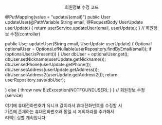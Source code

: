 <center>회원정보 수정 코드</center>

@PutMapping(value = "update/{email}")
public User updateUser(@PathVariable String email, @RequestBody UserUpdate userUpdate) {
return userService.updateUser(email, userUpdate);
} // 회원정보 수정(controller)

public User updateUser(String email, UserUpdate userUpdate) {
Optional<User> optionalUser 
= Optional.ofNullable(userRepository.findByEmail(email));
if (optionalUser.isPresent()) {
User dbUser = optionalUser.get();
dbUser.setNickname(userUpdate.getNickname());
dbUser.setPhone(userUpdate.getPhone());
dbUser.setAddress(userUpdate.getAddress());
dbUser.setAddress2(userUpdate.getAddress2());
return userRepository.save(dbUser);

} else {
throw new BizException(NOTFOUNDUSER);
}
} // 회원정보 수정(service)

여기에 휴대전화번호가 유니크 값이라서 휴대전화번호를 수정할 시<br> 기존에 존재하는 휴대전화번호와 동일 시 예외처리를 추가해서<br> 리팩토링할 계획입니다.